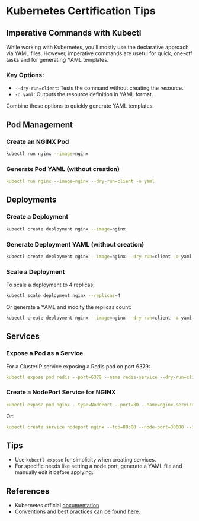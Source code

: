 
# Kubernetes Certification Tips

## Imperative Commands with Kubectl

While working with Kubernetes, you'll mostly use the declarative approach via YAML files. However, imperative commands are useful for quick, one-off tasks and for generating YAML templates.

### Key Options:
- `--dry-run=client`: Tests the command without creating the resource.
- `-o yaml`: Outputs the resource definition in YAML format.

Combine these options to quickly generate YAML templates.

## Pod Management

### Create an NGINX Pod
```bash
kubectl run nginx --image=nginx
```

### Generate Pod YAML (without creation)
```yaml
kubectl run nginx --image=nginx --dry-run=client -o yaml
```

## Deployments

### Create a Deployment
```bash
kubectl create deployment nginx --image=nginx
```

### Generate Deployment YAML (without creation)
```bash
kubectl create deployment nginx --image=nginx --dry-run=client -o yaml
```

### Scale a Deployment
To scale a deployment to 4 replicas:
```bash
kubectl scale deployment nginx --replicas=4
```
Or generate a YAML and modify the replicas count:
```bash
kubectl create deployment nginx --image=nginx --dry-run=client -o yaml > nginx-deployment.yaml
```

## Services

### Expose a Pod as a Service
For a ClusterIP service exposing a Redis pod on port 6379:
```yaml
kubectl expose pod redis --port=6379 --name redis-service --dry-run=client -o yaml
```

### Create a NodePort Service for NGINX
```yaml
kubectl expose pod nginx --type=NodePort --port=80 --name=nginx-service --dry-run=client -o yaml
```
Or:
```yaml
kubectl create service nodeport nginx --tcp=80:80 --node-port=30080 --dry-run=client -o yaml
```

## Tips
- Use `kubectl expose` for simplicity when creating services.
- For specific needs like setting a node port, generate a YAML file and manually edit it before applying.

## References
- Kubernetes official [documentation](https://kubernetes.io/docs/reference/generated/kubectl/kubectl-commands)
- Conventions and best practices can be found [here](https://kubernetes.io/docs/reference/kubectl/conventions/).
